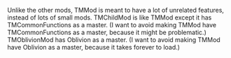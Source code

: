 Unlike the other mods, TMMod is meant to have a lot of unrelated features, instead of lots of small mods.
TMChildMod is like TMMod except it has TMCommonFunctions as a master. (I want to avoid making TMMod have TMCommonFunctions as a master, because it might be problematic.)
TMOblivionMod has Oblivion as a master. (I want to avoid making TMMod have Oblivion as a master, because it takes forever to load.)